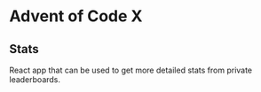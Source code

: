 # Advent of Code X

## Stats

React app that can be used to get more detailed stats from private leaderboards.
